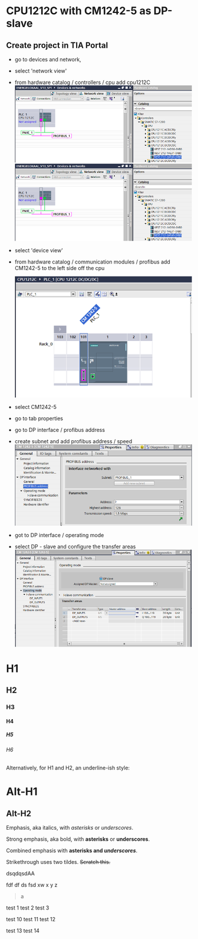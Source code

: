 # CPU1212C with CM1242-5 as DP-slave

## Create project in TIA Portal

* go to devices and network,
* select 'network view'
* from hardware catalog / controllers / cpu add cpu1212C
  ![alt text](/WebApplication1/WebApplication1/Images/addCpu.png?raw=true "add cpu")
  ![alt text](Images/addCpu.png?raw=true "add cpu")

* select 'device view'
* from hardware catalog / communication modules / profibus add CM1242-5 to the left side off the cpu

  ![alt text](images/deviceView.png "")
* select CM1242-5
* go to tab properties
* go to DP interface / profibus address
* create subnet and add profibus address / speed
  ![alt text](images/profibusAddress.png "")
* got to DP interface / operating mode
* select DP - slave and configure the transfer areas
  ![alt text](images/operatingMode.png "")











# H1
## H2
### H3
#### H4
##### H5
###### H6

Alternatively, for H1 and H2, an underline-ish style:

Alt-H1
======

Alt-H2
------

Emphasis, aka italics, with *asterisks* or _underscores_.

Strong emphasis, aka bold, with **asterisks** or __underscores__.

Combined emphasis with **asterisks and _underscores_**.

Strikethrough uses two tildes. ~~Scratch this.~~


dsqdqsdAA

fdf
df
ds
fsd
xw
x
y
z
>a

test 1
test 2
test 3

test 10
test 11
test 12

test 13
test 14
